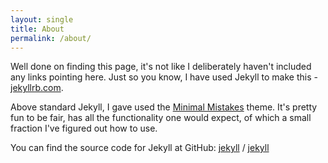 ```yaml
---
layout: single
title: About
permalink: /about/
---
```


Well done on finding this page, it's not like I deliberately haven't included any links pointing here. Just so you know, I have used Jekyll to make this - [jekyllrb.com](https://jekyllrb.com/).

Above standard Jekyll, I gave used the [Minimal Mistakes](https://mademistakes.com/work/minimal-mistakes-jekyll-theme/) theme. It's pretty fun to be fair, has all the functionality one would expect, of which a small fraction I've figured out how to use.

You can find the source code for Jekyll at GitHub:
[jekyll][jekyll-organization] /
[jekyll](https://github.com/jekyll/jekyll)


[jekyll-organization]: https://github.com/jekyll
